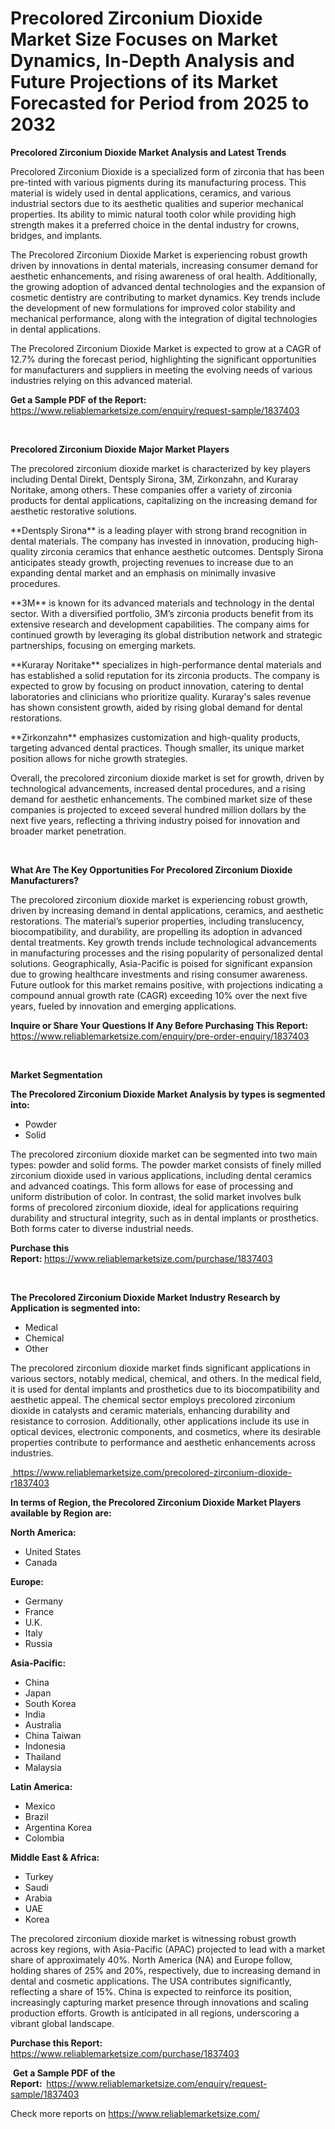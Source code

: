 <p><h1>Precolored Zirconium Dioxide Market Size Focuses on Market Dynamics, In-Depth Analysis and Future Projections of its Market Forecasted for Period from 2025 to 2032</h1></p><p><strong>Precolored Zirconium Dioxide Market Analysis and Latest Trends</strong></p>
<p><p>Precolored Zirconium Dioxide is a specialized form of zirconia that has been pre-tinted with various pigments during its manufacturing process. This material is widely used in dental applications, ceramics, and various industrial sectors due to its aesthetic qualities and superior mechanical properties. Its ability to mimic natural tooth color while providing high strength makes it a preferred choice in the dental industry for crowns, bridges, and implants.</p><p>The Precolored Zirconium Dioxide Market is experiencing robust growth driven by innovations in dental materials, increasing consumer demand for aesthetic enhancements, and rising awareness of oral health. Additionally, the growing adoption of advanced dental technologies and the expansion of cosmetic dentistry are contributing to market dynamics. Key trends include the development of new formulations for improved color stability and mechanical performance, along with the integration of digital technologies in dental applications. </p><p>The Precolored Zirconium Dioxide Market is expected to grow at a CAGR of 12.7% during the forecast period, highlighting the significant opportunities for manufacturers and suppliers in meeting the evolving needs of various industries relying on this advanced material.</p></p>
<p><strong>Get a Sample PDF of the Report:&nbsp;</strong> <a href="https://www.reliablemarketsize.com/enquiry/request-sample/1837403?utm_campaign=2640&utm_medium=2&utm_source=Github&utm_content=ia&utm_term=03042025&utm_id=precolored-zirconium-dioxide">https://www.reliablemarketsize.com/enquiry/request-sample/1837403</a></p>
<p>&nbsp;</p>
<p><strong>Precolored Zirconium Dioxide Major Market Players</strong></p>
<p><p>The precolored zirconium dioxide market is characterized by key players including Dental Direkt, Dentsply Sirona, 3M, Zirkonzahn, and Kuraray Noritake, among others. These companies offer a variety of zirconia products for dental applications, capitalizing on the increasing demand for aesthetic restorative solutions.</p><p>**Dentsply Sirona** is a leading player with strong brand recognition in dental materials. The company has invested in innovation, producing high-quality zirconia ceramics that enhance aesthetic outcomes. Dentsply Sirona anticipates steady growth, projecting revenues to increase due to an expanding dental market and an emphasis on minimally invasive procedures.</p><p>**3M** is known for its advanced materials and technology in the dental sector. With a diversified portfolio, 3M’s zirconia products benefit from its extensive research and development capabilities. The company aims for continued growth by leveraging its global distribution network and strategic partnerships, focusing on emerging markets.</p><p>**Kuraray Noritake** specializes in high-performance dental materials and has established a solid reputation for its zirconia products. The company is expected to grow by focusing on product innovation, catering to dental laboratories and clinicians who prioritize quality. Kuraray's sales revenue has shown consistent growth, aided by rising global demand for dental restorations.</p><p>**Zirkonzahn** emphasizes customization and high-quality products, targeting advanced dental practices. Though smaller, its unique market position allows for niche growth strategies.</p><p>Overall, the precolored zirconium dioxide market is set for growth, driven by technological advancements, increased dental procedures, and a rising demand for aesthetic enhancements. The combined market size of these companies is projected to exceed several hundred million dollars by the next five years, reflecting a thriving industry poised for innovation and broader market penetration.</p></p>
<p>&nbsp;</p>
<p><strong>What Are The Key Opportunities For Precolored Zirconium Dioxide Manufacturers?</strong></p>
<p><p>The precolored zirconium dioxide market is experiencing robust growth, driven by increasing demand in dental applications, ceramics, and aesthetic restorations. The material’s superior properties, including translucency, biocompatibility, and durability, are propelling its adoption in advanced dental treatments. Key growth trends include technological advancements in manufacturing processes and the rising popularity of personalized dental solutions. Geographically, Asia-Pacific is poised for significant expansion due to growing healthcare investments and rising consumer awareness. Future outlook for this market remains positive, with projections indicating a compound annual growth rate (CAGR) exceeding 10% over the next five years, fueled by innovation and emerging applications.</p></p>
<p><strong>Inquire or Share Your Questions If Any Before Purchasing This Report:</strong> <a href="https://www.reliablemarketsize.com/enquiry/pre-order-enquiry/1837403?utm_campaign=2640&utm_medium=2&utm_source=Github&utm_content=ia&utm_term=03042025&utm_id=precolored-zirconium-dioxide">https://www.reliablemarketsize.com/enquiry/pre-order-enquiry/1837403</a></p>
<p>&nbsp;</p>
<p><strong>Market Segmentation</strong></p>
<p><strong>The Precolored Zirconium Dioxide Market Analysis by types is segmented into:</strong></p>
<p><ul><li>Powder</li><li>Solid</li></ul></p>
<p><p>The precolored zirconium dioxide market can be segmented into two main types: powder and solid forms. The powder market consists of finely milled zirconium dioxide used in various applications, including dental ceramics and advanced coatings. This form allows for ease of processing and uniform distribution of color. In contrast, the solid market involves bulk forms of precolored zirconium dioxide, ideal for applications requiring durability and structural integrity, such as in dental implants or prosthetics. Both forms cater to diverse industrial needs.</p></p>
<p><strong>Purchase this Report:&nbsp;</strong><a href="https://www.reliablemarketsize.com/purchase/1837403?utm_campaign=2640&utm_medium=2&utm_source=Github&utm_content=ia&utm_term=03042025&utm_id=precolored-zirconium-dioxide">https://www.reliablemarketsize.com/purchase/1837403</a></p>
<p>&nbsp;</p>
<p><strong>The Precolored Zirconium Dioxide Market Industry Research by Application is segmented into:</strong></p>
<p><ul><li>Medical</li><li>Chemical</li><li>Other</li></ul></p>
<p><p>The precolored zirconium dioxide market finds significant applications in various sectors, notably medical, chemical, and others. In the medical field, it is used for dental implants and prosthetics due to its biocompatibility and aesthetic appeal. The chemical sector employs precolored zirconium dioxide in catalysts and ceramic materials, enhancing durability and resistance to corrosion. Additionally, other applications include its use in optical devices, electronic components, and cosmetics, where its desirable properties contribute to performance and aesthetic enhancements across industries.</p></p>
<p><a href="https://www.reliablemarketsize.com/precolored-zirconium-dioxide-r1837403?utm_campaign=2640&utm_medium=2&utm_source=Github&utm_content=ia&utm_term=03042025&utm_id=precolored-zirconium-dioxide">&nbsp;https://www.reliablemarketsize.com/precolored-zirconium-dioxide-r1837403</a></p>
<p><strong>In terms of Region, the Precolored Zirconium Dioxide Market Players available by Region are:</strong></p>
<p>
    <p> <strong> North America: </strong>
        <ul>
            <li>United States</li>
            <li>Canada</li>
        </ul>
        </p> 
    <p> <strong> Europe: </strong>
        <ul>
            <li>Germany</li>
            <li>France</li>
            <li>U.K.</li>
            <li>Italy</li>
            <li>Russia</li>
        </ul>
        </p> 
    <p> <strong> Asia-Pacific: </strong>
        <ul>
            <li>China</li>
            <li>Japan</li>
            <li>South Korea</li>
            <li>India</li>
            <li>Australia</li>
            <li>China Taiwan</li>
            <li>Indonesia</li>
            <li>Thailand</li>
            <li>Malaysia</li>
        </ul>
        </p> 
    <p> <strong> Latin America: </strong>
        <ul>
            <li>Mexico</li>
            <li>Brazil</li>
            <li>Argentina Korea</li>
            <li>Colombia</li>
        </ul>
        </p> 
    <p> <strong> Middle East & Africa: </strong>
        <ul>
            <li>Turkey</li>
            <li>Saudi</li>
            <li>Arabia</li>
            <li>UAE</li>
            <li>Korea</li>
        </ul>
    </p>
    </p>
<p><p>The precolored zirconium dioxide market is witnessing robust growth across key regions, with Asia-Pacific (APAC) projected to lead with a market share of approximately 40%. North America (NA) and Europe follow, holding shares of 25% and 20%, respectively, due to increasing demand in dental and cosmetic applications. The USA contributes significantly, reflecting a share of 15%. China is expected to reinforce its position, increasingly capturing market presence through innovations and scaling production efforts. Growth is anticipated in all regions, underscoring a vibrant global landscape.</p></p>
<p><strong>Purchase this Report: </strong><a href="https://www.reliablemarketsize.com/purchase/1837403?utm_campaign=2640&utm_medium=2&utm_source=Github&utm_content=ia&utm_term=03042025&utm_id=precolored-zirconium-dioxide">https://www.reliablemarketsize.com/purchase/1837403</a></p>
<p>&nbsp;<strong>Get a Sample PDF of the Report:&nbsp;&nbsp;</strong><a href="https://www.reliablemarketsize.com/enquiry/request-sample/1837403?utm_campaign=2640&utm_medium=2&utm_source=Github&utm_content=ia&utm_term=03042025&utm_id=precolored-zirconium-dioxide">https://www.reliablemarketsize.com/enquiry/request-sample/1837403</a></p>
<p><strong></strong></p>
<p>Check more reports on <a href="https://www.reliablemarketsize.com/?utm_campaign=2640&utm_medium=2&utm_source=Github&utm_content=ia&utm_term=03042025&utm_id=precolored-zirconium-dioxide">https://www.reliablemarketsize.com/</a></p>